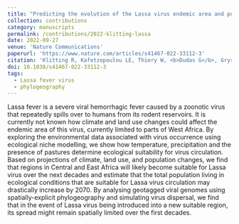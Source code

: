 ```yaml
---
title: "Predicting the evolution of the Lassa virus endemic area and population at risk over the next decades"
collection: contributions
category: manuscripts
permalink: /contributions/2022-klitting-lassa
date: 2022-09-27
venue: 'Nature Communications'
paperurl: 'https://www.nature.com/articles/s41467-022-33112-3'
citation: 'Klitting R, Kafetzopoulou LE, Thiery W, <b>Dudas G</b>, Gryseels S, Kotamarthi A, Vrancken B, Gangavarapu K, Momoh M, Sandi JD, Goba A, Alhasan F, Grant DS, Okogbenin S, Ogbaini-Emovo E, Garry RF, Smither AR, Zeller M, Pauthner MG, McGraw M, Hughes LD, Duraffour S, Günther S, Suchard MA, Lemey P, Andersen KG, Dellicour S, 2022. &quot;Predicting the evolution of the Lassa virus endemic area and population at risk over the next decades&quot;. <i>Nature Communications</i> 13: 5596.'
doi: 10.1038/s41467-022-33112-3
tags:
  - Lassa fever virus
  - phylogeography
---
```


Lassa fever is a severe viral hemorrhagic fever caused by a zoonotic virus that repeatedly spills over to humans from its rodent reservoirs.
It is currently not known how climate and land use changes could affect the endemic area of this virus, currently limited to parts of West Africa.
By exploring the environmental data associated with virus occurrence using ecological niche modelling, we show how temperature, precipitation and the presence of pastures determine ecological suitability for virus circulation.
Based on projections of climate, land use, and population changes, we find that regions in Central and East Africa will likely become suitable for Lassa virus over the next decades and estimate that the total population living in ecological conditions that are suitable for Lassa virus circulation may drastically increase by 2070.
By analysing geotagged viral genomes using spatially-explicit phylogeography and simulating virus dispersal, we find that in the event of Lassa virus being introduced into a new suitable region, its spread might remain spatially limited over the first decades.
